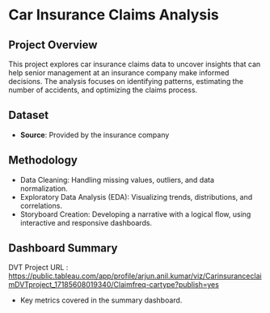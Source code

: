 # Car Insurance Claims Analysis

## Project Overview
This project explores car insurance claims data to uncover insights that can help senior management at an insurance company make informed decisions. The analysis focuses on identifying patterns, estimating the number of accidents, and optimizing the claims process.

## Dataset
- **Source**: Provided by the insurance company

## Methodology
- Data Cleaning: Handling missing values, outliers, and data normalization.
- Exploratory Data Analysis (EDA): Visualizing trends, distributions, and correlations.
- Storyboard Creation: Developing a narrative with a logical flow, using interactive and responsive dashboards.
  
## Dashboard Summary
DVT Project URL :
https://public.tableau.com/app/profile/arjun.anil.kumar/viz/CarinsuranceclaimDVTproject_17185608019340/Claimfreq-cartype?publish=yes
- Key metrics covered in the summary dashboard.
